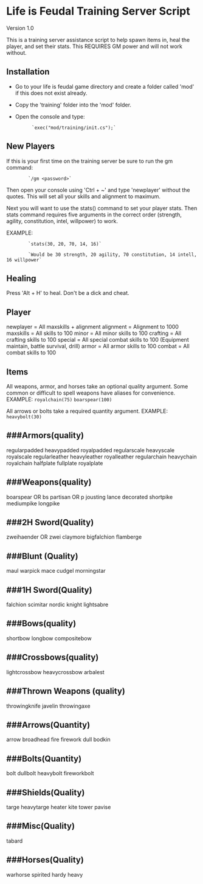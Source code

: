 # Life is Feudal Training Server Script
Version 1.0

This is a training server assistance script to help spawn items in, heal the player, and set their stats.
This REQUIRES GM power and will not work without.

## Installation


* Go to your life is feudal game directory and create a folder called 'mod' if this does not exist already.

* Copy the 'training' folder into the 'mod' folder.

* Open the console and type:

			`exec("mod/training/init.cs");`



## New Players

If this is your first time on the training server be sure to run the gm command:

			`/gm <password>`
			
Then open your console using 'Ctrl + ~' and type 'newplayer' without the quotes.
This will set all your skills and alignment to maximum.

Next you will want to use the stats() command to set your player stats.  Then
stats command requires five arguments in the correct order (strength, agility, constitution, intel, willpower)
to work.

EXAMPLE:

			`stats(30, 20, 70, 14, 16)`
			
			`Would be 30 strength, 20 agility, 70 constitution, 14 intell, 16 willpower`

			

## Healing


Press 'Alt + H' to heal.  Don't be a dick and cheat.



## Player

newplayer = All maxskills + alignment
alignment = Alignment to 1000
maxskills = All skills to 100
minor = All minor skills to 100
crafting = All crafting skills to 100
special = All special combat skills to 100 (Equipment maintain, battle survival, drill)
armor = All armor skills to 100
combat = All combat skills to 100


## Items

All weapons, armor, and horses take an optional quality argument.
Some common or difficult to spell weapons have aliases for convenience. 
EXAMPLE:
			`royalchain(75)`
			`boarspear(100)`

All arrows or bolts take a required quantity argument.
EXAMPLE:  
			`heavybolt(30)`

###Armors(quality)
---------------
regularpadded
heavypadded
royalpadded
regularscale
heavyscale
royalscale
regularleather
heavyleather
royalleather
regularchain
heavychain
royalchain
halfplate
fullplate
royalplate


###Weapons(quality)
----------------
boarspear OR bs
partisan OR p
jousting
lance
decorated
shortpike
mediumpike
longpike

###2H Sword(Quality)
----------------
zweihaender OR zwei
claymore
bigfalchion
flamberge

###Blunt (Quality)
----------------
maul
warpick
mace
cudgel
morningstar

###1H Sword(Quality)
----------------
falchion
scimitar
nordic
knight
lightsabre

###Bows(quality)
----------------
shortbow
longbow
compositebow

###Crossbows(quality)
----------------
lightcrossbow
heavycrossbow
arbalest

###Thrown Weapons (quality)
-----------------
throwingknife
javelin
throwingaxe

###Arrows(Quantity)
-----------------
arrow
broadhead
fire
firework
dull
bodkin

###Bolts(Quantity)
-----------------
bolt
dullbolt
heavybolt
fireworkbolt

###Shields(Quality)
-----------------
targe
heavytarge
heater
kite
tower
pavise

###Misc(Quality)
-----------------
tabard

###Horses(Quality)
-----------------
warhorse
spirited
hardy
heavy